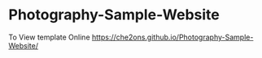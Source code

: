 # Photography-Sample-Website
To View template Online
 https://che2ons.github.io/Photography-Sample-Website/
